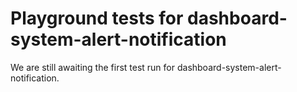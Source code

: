 # Playground tests for dashboard-system-alert-notification
We are still awaiting the first test run for dashboard-system-alert-notification.
